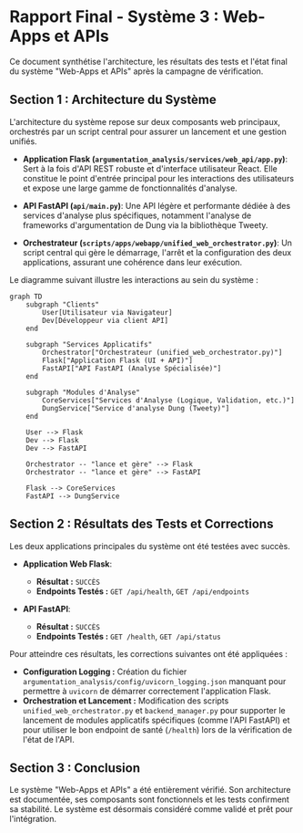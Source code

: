 # Rapport Final - Système 3 : Web-Apps et APIs

Ce document synthétise l'architecture, les résultats des tests et l'état final du système "Web-Apps et APIs" après la campagne de vérification.

## Section 1 : Architecture du Système

L'architecture du système repose sur deux composants web principaux, orchestrés par un script central pour assurer un lancement et une gestion unifiés.

- **Application Flask (`argumentation_analysis/services/web_api/app.py`)**: Sert à la fois d'API REST robuste et d'interface utilisateur React. Elle constitue le point d'entrée principal pour les interactions des utilisateurs et expose une large gamme de fonctionnalités d'analyse.

- **API FastAPI (`api/main.py`)**: Une API légère et performante dédiée à des services d'analyse plus spécifiques, notamment l'analyse de frameworks d'argumentation de Dung via la bibliothèque Tweety.

- **Orchestrateur (`scripts/apps/webapp/unified_web_orchestrator.py`)**: Un script central qui gère le démarrage, l'arrêt et la configuration des deux applications, assurant une cohérence dans leur exécution.

Le diagramme suivant illustre les interactions au sein du système :

```mermaid
graph TD
    subgraph "Clients"
        User[Utilisateur via Navigateur]
        Dev[Développeur via client API]
    end

    subgraph "Services Applicatifs"
        Orchestrator["Orchestrateur (unified_web_orchestrator.py)"]
        Flask["Application Flask (UI + API)"]
        FastAPI["API FastAPI (Analyse Spécialisée)"]
    end

    subgraph "Modules d'Analyse"
        CoreServices["Services d'Analyse (Logique, Validation, etc.)"]
        DungService["Service d'analyse Dung (Tweety)"]
    end

    User --> Flask
    Dev --> Flask
    Dev --> FastAPI

    Orchestrator -- "lance et gère" --> Flask
    Orchestrator -- "lance et gère" --> FastAPI

    Flask --> CoreServices
    FastAPI --> DungService
```

## Section 2 : Résultats des Tests et Corrections

Les deux applications principales du système ont été testées avec succès.

- **Application Web Flask**:
  - **Résultat :** `SUCCÈS`
  - **Endpoints Testés :** `GET /api/health`, `GET /api/endpoints`

- **API FastAPI**:
  - **Résultat :** `SUCCÈS`
  - **Endpoints Testés :** `GET /health`, `GET /api/status`

Pour atteindre ces résultats, les corrections suivantes ont été appliquées :
- **Configuration Logging :** Création du fichier `argumentation_analysis/config/uvicorn_logging.json` manquant pour permettre à `uvicorn` de démarrer correctement l'application Flask.
- **Orchestration et Lancement :** Modification des scripts `unified_web_orchestrator.py` et `backend_manager.py` pour supporter le lancement de modules applicatifs spécifiques (comme l'API FastAPI) et pour utiliser le bon endpoint de santé (`/health`) lors de la vérification de l'état de l'API.

## Section 3 : Conclusion

Le système "Web-Apps et APIs" a été entièrement vérifié. Son architecture est documentée, ses composants sont fonctionnels et les tests confirment sa stabilité. Le système est désormais considéré comme validé et prêt pour l'intégration.